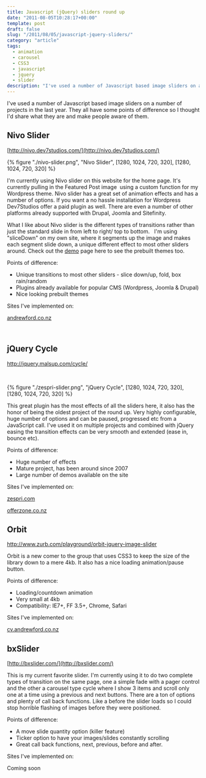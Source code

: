 ```yaml
---
title: Javascript (jQuery) sliders round up
date: "2011-08-05T10:28:17+00:00"
template: post
draft: false
slug: "/2011/08/05/javascript-jquery-sliders/"
category: "article"
tags:
  - animation
  - carousel
  - CSS3
  - javascript
  - jquery
  - slider
description: "I've used a number of Javascript based image sliders on a number of projects in the last year. They all have some points of difference so I thought I'd share what they are and make people aware of them."
---
```


I've used a number of Javascript based image sliders on a number of projects in the last year. They all have some points of difference so I thought I'd share what they are and make people aware of them.

## Nivo Slider

[http://nivo.dev7studios.com/](http://nivo.dev7studios.com/)

{% figure "./nivo-slider.png", "Nivo Slider", [1280, 1024, 720, 320], [1280, 1024, 720, 320] %}

I'm currently using Nivo slider on this website for the home page. It's currently pulling in the Featured Post image  using a custom function for my Wordpress theme. Nivo slider has a great set of animation effects and has a number of options. If you want a no hassle installation for Wordpress Dev7Studios offer a paid plugin as well. There are even a number of other platforms already supported with Drupal, Joomla and Sitefinity.

What I like about Nivo slider is the different types of transitions rather than just the standard slide in from left to right/ top to bottom.   I'm using "sliceDown" on my own site, where it segments up the image and makes each segment slide down, a unique different effect to most other sliders around. Check out the <a title="Nivo Slider demo page" href="http://nivo.dev7studios.com/theme-demos/" target="_blank">demo</a> page here to see the prebuilt themes too.

Points of difference:

<ul>
    <li>Unique transitions to most other sliders - slice down/up, fold, box rain/random</li>
    <li>Plugins already available for popular CMS (Wordpress, Joomla &amp; Drupal)</li>
    <li>Nice looking prebuilt themes</li>
</ul>

Sites I've implemented on:

<a href="http://andrewford.co.nz" target="_blank">andrewford.co.nz</a>

&nbsp;

<h2>jQuery Cycle</h2>

<a title="jQuery Cycle" href="http://jquery.malsup.com/cycle/" target="_blank">http://jquery.malsup.com/cycle/</a>

&nbsp;

{% figure "./zespri-slider.png", "jQuery Cycle", [1280, 1024, 720, 320], [1280, 1024, 720, 320] %}

This great plugin has the most effects of all the sliders here, it also has the honor of being the oldest project of the round up. Very highly configurable, huge number of options and can be paused, progressed etc from a JavaScript call. I've used it on multiple projects and combined with jQuery easing the transition effects can be very smooth and extended (ease in, bounce etc).

Points of difference:

<ul>
    <li>Huge number of effects</li>
    <li>Mature project, has been around since 2007</li>
    <li>Large number of demos available on the site</li>
</ul>

Sites I've implemented on:

<a title="ZESPRI" href="http://zespri.com" target="_blank">zespri.com</a>

<a title="Offerzone" href="http://offerzone.co.nz" target="_blank">offerzone.co.nz</a>

<h2>Orbit</h2>

<a title="Zurb Orbit slider" href="http://www.zurb.com/playground/orbit-jquery-image-slider" target="_blank">http://www.zurb.com/playground/orbit-jquery-image-slider</a>

Orbit is a new comer to the group that uses CSS3 to keep the size of the library down to a mere 4kb. It also has a nice loading animation/pause button.

Points of difference:

<ul>
    <li>Loading/countdown animation</li>
    <li>Very small at 4kb</li>
    <li>Compatibility: IE7+, FF 3.5+, Chrome, Safari</li>
</ul>

Sites I've implemented on:

<a title="CV for Andrew Ford" href="http://cv.andrewford.co.nz" target="_blank">cv.andrewford.co.nz</a>

<h2>bxSlider</h2>

[http://bxslider.com/](http://bxslider.com/)

This is my current favorite slider. I'm currently using it to do two complete types of transition on the same page, one a simple fade with a pager control and the other a carousel type cycle where I show 3 items and scroll only one at a time using a previous and next buttons. There are a ton of options and plenty of call back functions. Like a before the slider loads so I could stop horrible flashing of images before they were positioned.

Points of difference:

<ul>
    <li>A move slide quantity option (killer feature)</li>
    <li>Ticker option to have your images/slides constantly scrolling</li>
    <li>Great call back functions, next, previous, before and after.</li>
</ul>

Sites I've implemented on:

Coming soon

